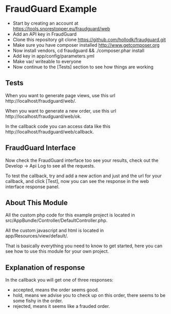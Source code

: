 FraudGuard Example
==================

- Start by creating an account at https://tools.snorestopper.eu/fraudguard/web
- Add an API key in FraudGuard
- Clone this repository git clone https://github.com/hollodk/fraudguard.git
- Make sure you have composer installed http://www.getcomposer.org
- Now install vendors, cd fraudguard && ./composer.phar install
- Add key in app/config/parameters.yml
- Make var/ writeable to everyone
- Now continue to the [Tests] section to see how things are working

Tests
-----

When you want to generate page views, use this url http://localhost/fraudguard/web/.

When you want to generate a new order, use this url http://localhost/fraudguard/web/ok.

In the callback code you can access data like this http://localhost/fraudguard/web/callback.


FraudGuard Interface
--------------------

Now check the FraudGuard interface too see your results, check out the Develop -> Api Log to see all the requests.

To test the callback, try and add a new action and just and the url for your callback, and click [Test], now you can see the response in the web interface response panel.


About This Module
-----------------

All the custom php code for this example project is located in src/AppBundle/Controller/DefaultController.php.

All the custom javascript and html is located in app/Resources/view/default/.

That is basically everything you need to know to get started, here you can see how to use this module for your own project.


Explanation of response
-----------------------

In the callback you will get one of three responses:

- accepted, means the order seems good.
- hold, means we advise you to check up on this order, there seems to be some fishy in the order.
- rejected, means it seems like a frauded order.
